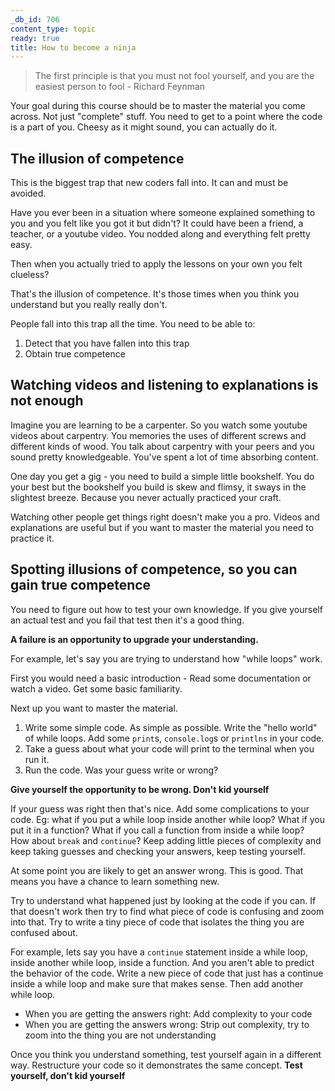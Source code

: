 ```yaml
---
_db_id: 706
content_type: topic
ready: true
title: How to become a ninja
---
```


> The first principle is that you must not fool yourself, and you are the easiest person to fool - Richard Feynman

Your goal during this course should be to master the material you come across. Not just "complete" stuff. You need to get to a point where the code is a part of you. Cheesy as it might sound, you can actually do it.

## The illusion of competence

This is the biggest trap that new coders fall into. It can and must be avoided.

Have you ever been in a situation where someone explained something to you and you felt like you got it but didn't? It could have been a friend, a teacher, or a youtube video.  You nodded along and everything felt pretty easy.

Then when you actually tried to apply the lessons on your own you felt clueless?

That's the illusion of competence. It's those times when you think you understand but you really really don't.

People fall into this trap all the time. You need to be able to:
1. Detect that you have fallen into this trap
2. Obtain true competence

## Watching videos and listening to explanations is not enough

Imagine you are learning to be a carpenter. So you watch some youtube videos about carpentry. You memories the uses of different screws and different kinds of wood. You talk about carpentry with your peers and you sound pretty knowledgeable. You've spent a lot of time absorbing content.

One day you get a gig - you need to build a simple little bookshelf. You do your best but the bookshelf you build is skew and flimsy, it sways in the slightest breeze. Because you never actually practiced your craft.

Watching other people get things right doesn't make you a pro. Videos and explanations are useful but if you want to master the material you need to practice it.

## Spotting illusions of competence, so you can gain true competence

You need to figure out how to test your own knowledge. If you give yourself an actual test and you fail that test then it's a good thing.

**A failure is an opportunity to upgrade your understanding.**

For example, let's say you are trying to understand how "while loops" work.

First you would need a basic introduction - Read some documentation or watch a video. Get some basic familiarity.

Next up you want to master the material.

1. Write some simple code. As simple as possible. Write the "hello world" of while loops. Add some `print`s, `console.log`s or `printlns` in your code.
2. Take a guess about what your code will print to the terminal when you run it.
3. Run the code. Was your guess write or wrong?

**Give yourself the opportunity to be wrong. Don't kid yourself**

If your guess was right then that's nice. Add some complications to your code. Eg: what if you put a while loop inside another while loop? What if you put it in a function? What if you call a function from inside a while loop? How about `break` and `continue`? Keep adding little pieces of complexity and keep taking guesses and checking your answers, keep testing yourself.

At some point you are likely to get an answer wrong. This is good. That means you have a chance to learn something new.

Try to understand what happened just by looking at the code if you can. If that doesn't work then try to find what piece of code is confusing and zoom into that. Try to write a tiny piece of code that isolates the thing you are confused about.

For example, lets say you have a `continue` statement inside a while loop, inside another while loop, inside a function. And you aren't able to predict the behavior of the code. Write a new piece of code that just has a continue inside a while loop and make sure that makes sense. Then add another while loop.

- When you are getting the answers right: Add complexity to your code
- When you are getting the answers wrong: Strip out complexity, try to zoom into the thing you are not understanding

Once you think you understand something, test yourself again in a different way. Restructure your code so it demonstrates the same concept. **Test yourself, don't kid yourself**